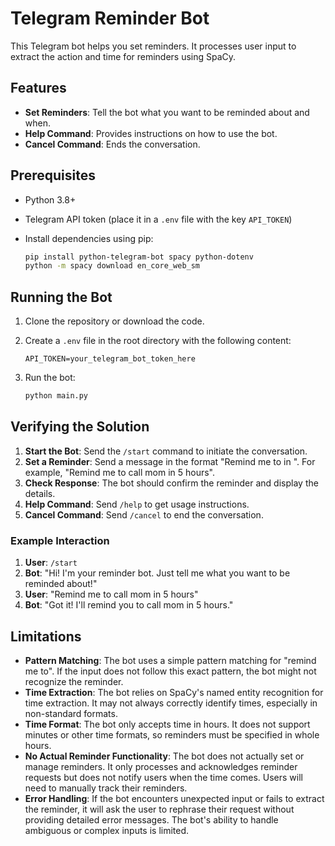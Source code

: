 # Telegram Reminder Bot

This Telegram bot helps you set reminders. It processes user input to extract the action and time for reminders using SpaCy.

## Features

- **Set Reminders**: Tell the bot what you want to be reminded about and when.
- **Help Command**: Provides instructions on how to use the bot.
- **Cancel Command**: Ends the conversation.

## Prerequisites

- Python 3.8+
- Telegram API token (place it in a `.env` file with the key `API_TOKEN`)
- Install dependencies using pip:

  ```bash
  pip install python-telegram-bot spacy python-dotenv
  python -m spacy download en_core_web_sm
  ```

## Running the Bot

1. Clone the repository or download the code.
2. Create a `.env` file in the root directory with the following content:

   ```dotenv
   API_TOKEN=your_telegram_bot_token_here
   ```

3. Run the bot:

   ```bash
   python main.py
   ```

## Verifying the Solution

1. **Start the Bot**: Send the `/start` command to initiate the conversation.
2. **Set a Reminder**: Send a message in the format "Remind me to <action> in <time>". For example, "Remind me to call mom in 5 hours".
3. **Check Response**: The bot should confirm the reminder and display the details.
4. **Help Command**: Send `/help` to get usage instructions.
5. **Cancel Command**: Send `/cancel` to end the conversation.

### Example Interaction

1. **User**: `/start`
2. **Bot**: "Hi! I'm your reminder bot. Just tell me what you want to be reminded about!"
3. **User**: "Remind me to call mom in 5 hours"
4. **Bot**: "Got it! I'll remind you to call mom in 5 hours."

## Limitations

- **Pattern Matching**: The bot uses a simple pattern matching for "remind me to". If the input does not follow this exact pattern, the bot might not recognize the reminder.
- **Time Extraction**: The bot relies on SpaCy's named entity recognition for time extraction. It may not always correctly identify times, especially in non-standard formats.
- **Time Format**: The bot only accepts time in hours. It does not support minutes or other time formats, so reminders must be specified in whole hours.
- **No Actual Reminder Functionality**: The bot does not actually set or manage reminders. It only processes and acknowledges reminder requests but does not notify users when the time comes. Users will need to manually track their reminders.
- **Error Handling**: If the bot encounters unexpected input or fails to extract the reminder, it will ask the user to rephrase their request without providing detailed error messages. The bot's ability to handle ambiguous or complex inputs is limited.